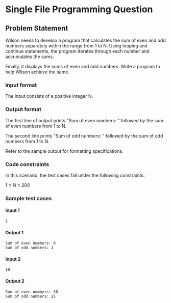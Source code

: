 # Single File Programming Question

## Problem Statement

Wilson needs to develop a program that calculates the sum of even and odd numbers separately within the range from 1 to N. Using looping and continue statements, the program iterates through each number and accumulates the sums.

Finally, it displays the sums of even and odd numbers. Write a program to help Wilson achieve the same.

### Input format

The input consists of a positive integer N.

### Output format

The first line of output prints "Sum of even numbers: " followed by the sum of even numbers from 1 to N.

The second line prints "Sum of odd numbers: " followed by the sum of odd numbers from 1 to N.

Refer to the sample output for formatting specifications.

### Code constraints

In this scenario, the test cases fall under the following constraints:

1 ≤ N ≤ 200

### Sample test cases

#### Input 1

```
1
```

#### Output 1

```
Sum of even numbers: 0
Sum of odd numbers: 1
```

#### Input 2

```
10
```

#### Output 2

```
Sum of even numbers: 30
Sum of odd numbers: 25
```